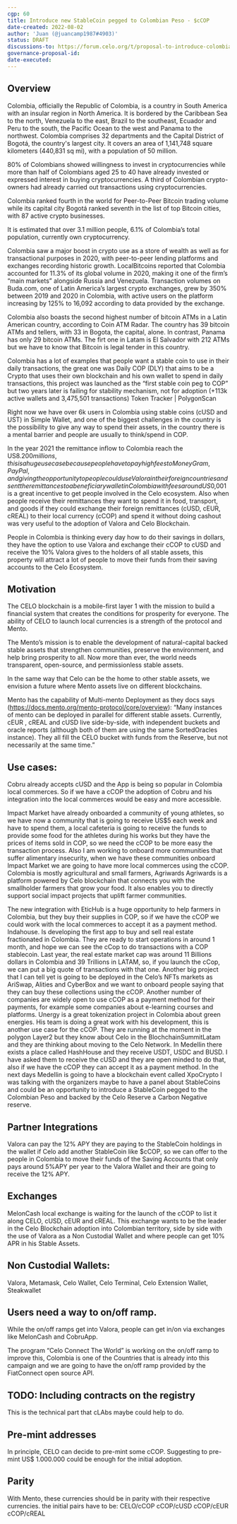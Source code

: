 ```yaml
---
cgp: 60
title: Introduce new StableCoin pegged to Colombian Peso - $cCOP
date-created: 2022-08-02
author: 'Juan (@juancamp1987#4903)'
status: DRAFT 
discussions-to: https://forum.celo.org/t/proposal-to-introduce-colombian-peso-ccop-stable-coin/3200/15
governance-proposal-id:
date-executed:
---
```


## Overview
 
Colombia, officially the Republic of Colombia, is a country in South America with an insular region in North America. It is bordered by the Caribbean Sea to the north, Venezuela to the east, Brazil to the southeast, Ecuador and Peru to the south, the Pacific Ocean to the west and Panama to the northwest. Colombia comprises 32 departments and the Capital District of Bogotá, the country's largest city. It covers an area of 1,141,748 square kilometers (440,831 sq mi), with a population of 50 million.
 
80% of Colombians showed willingness to invest in cryptocurrencies while more than half of Colombians aged 25 to 40 have already invested or expressed interest in buying cryptocurrencies. A third of Colombian crypto-owners had already carried out transactions using cryptocurrencies.
 
Colombia ranked fourth in the world for Peer-to-Peer Bitcoin trading volume while its capital city Bogotá ranked seventh in the list of top Bitcoin cities, with 87 active crypto businesses.
 
It is estimated that over 3.1 million people, 6.1% of Colombia’s total population, currently own cryptocurrency.
 
Colombia saw a major boost in crypto use as a store of wealth as well as for transactional purposes in 2020, with peer-to-peer lending platforms and exchanges recording historic growth. LocalBitcoins reported that Colombia accounted for 11.3% of its global volume in 2020, making it one of the firm’s “main markets” alongside Russia and Venezuela. Transaction volumes on Buda.com, one of Latin America’s largest crypto exchanges, grew by 350% between 2019 and 2020 in Colombia, with active users on the platform increasing by 125% to 16,092 according to data provided by the exchange.
 
Colombia also boasts the second highest number of bitcoin ATMs in a Latin American country, according to Coin ATM Radar. The country has 39 bitcoin ATMs and tellers, with 33 in Bogota, the capital, alone. In contrast, Panama has only 29 bitcoin ATMs. The firt one in Latam is El Salvador with 212 ATMs but we have to know that Bitcoin is legal tender in this country.
 
Colombia has a lot of examples that people want a stable coin to use in their daily transactions, the great one was Daily COP (DLY) that aims to be a Crypto that uses their own blockchain and his own wallet to spend in daily transactions, this project was launched as the “first stable coin peg to COP” but two years later is failing for stability mechanism, not for adoption (+113k active wallets and 3,475,501 transactions) Token Tracker | PolygonScan
 
Right now we have over 6k users in Colombia using stable coins (cUSD and UST) in Simple Wallet, and one of the biggest challenges in the country is the possibility to give any way to spend their assets, in the country there is a mental barrier and people are usually to think/spend in COP.
 
In the year 2021 the remittance inflow to Colombia reach the US$8.200 millions, this is a huge use case because people have to pay high fees to MoneyGram, PayPal, and giving the opportunity to people could use Valora in their foreign countries and sent the remittances to a beneficiary wallet in Colombia with fees around US$0,001 is a great incentive to get people involved in the Celo ecosystem. Also when people receive their remittances they want to spend it in food, transport, and goods if they could exchange their foreign remittances (cUSD, cEUR, cREAL) to their local currency (cCOP) and spend it without doing cashout was very useful to the adoption of Valora and Celo Blockchain.

People in Colombia is thinking every day how to do their savings in dollars, they have the option to use Valora and exchange their cCOP to cUSD and receive the 10% Valora gives to the holders of all stable assets, this property will attract a lot of people to move their funds from their saving accounts to the Celo Ecosystem.
 
 
## Motivation
The CELO blockchain is a mobile-first layer 1 with the mission to build a financial system that creates the conditions for prosperity for everyone.
The ability of CELO to launch local currencies is a strength of the protocol and Mento.
 
The Mento’s mission is to enable the development of natural-capital backed stable assets that strengthen communities, preserve the environment, and help bring prosperity to all. Now more than ever, the world needs transparent, open-source, and permissionless stable assets.
 
In the same way that Celo can be the home to other stable assets, we envision a future where Mento assets live on different blockchains.
 
Mento has the capability of Multi-mento Deployment​ as they docs says (https://docs.mento.org/mento-protocol/core/overview):
“Many instances of mento can be deployed in parallel for different stable assets. Currently, cEUR , cREAL and cUSD live side-by-side, with independent buckets and oracle reports (although both of them are using the same SortedOracles instance). They all fill the CELO bucket with funds from the Reserve, but not necessarily at the same time.”
 

 
 
 

## Use cases:
Cobru already accepts cUSD and the App is being so popular in Colombia local commerces. So if we have a cCOP the adoption of Cobru and his integration into the local commerces would be easy and more accessible.

Impact Market have already onboarded a community of young athletes, so we have now a community that is going to receive US$5 each week and have to spend them, a local cafeteria is going to receive the funds to provide some food for the athletes during his works but they have the prices of items sold in COP, so we need the cCOP to be more easy the transaction process. Also I am working to onboard more communities that suffer alimentary insecurity, when we have these communities onboard Impact Market we are going to have more local commerces using the cCOP.
Colombia is mostly agricultural and small farmers, Agriwards  Agriwards is a platform powered by Celo blockchain that connects you with the smallholder farmers that grow your food. It also enables you to directly support social impact projects that uplift farmer communities.

The new integration with EticHub is a huge opportunity to help farmers in Colombia, but they buy their supplies in COP, so if we have the cCOP we could work with the local commerces to accept it as a payment method.
Indahouse. Is developing the first app to buy and sell real estate fractionated in Colombia. They are ready to start operations in around 1 month, and hope we can see the cCop to do transactions with a COP stablecoin. Last year, the real estate market cap was around 11 Billions dollars in Colombia and 39 Trillions in LATAM, so, if you launch the cCop, we can put a big quote of transactions with that one.
Another big project that I can tell yet is going to be deployed in the Celo’s NFTs markets as AriSwap, Alities and CyberBox and we want to onboard people saying that they can buy these collections using the cCOP.
Another number of companies are widely open to use cCOP as a payment method for their payments, for example some companies about e-learning courses and platforms.
Unergy is a great tokenization project in Colombia about green energies. His team is doing a great work with his development, this is another use case for the cCOP. They are running at the moment in the polygon Layer2 but they know about Celo in the BlochchainSummitLatam and they are thinking about moving to the Celo Network.
In Medellin there exists a place called HashHouse and they receive USDT, USDC and BUSD. I have asked them to receive the cUSD and they are open minded to do that, also if we have the cCOP they can accept it as a payment method.
In the next days Medellin is going to have a blockchain event called XpoCrypto I was talking with the organizers maybe to have a panel about StableCoins and could be an opportunity to introduce a StableCoin pegged to the Colombian Peso and backed by the Celo Reserve a Carbon Negative reserve. 
 
 
## Partner Integrations
Valora can pay the 12% APY they are paying to the StableCoin holdings in the wallet if Celo add another StableCoin like $cCOP, so we can offer to the people in Colombia to move their funds of the Saving Accounts that only pays around 5%APY per year to the Valora Wallet and their are going to receive the 12% APY.
 
## Exchanges
MelonCash local exchange is waiting for the launch of the cCOP to list it along CELO, cUSD, cEUR and cREAL. This exchange wants to be the leader in the Celo Blockchain adoption into Colombian territory, side by side with the use of Valora as a Non Custodial Wallet and where people can get 10% APR in his Stable Assets.
 
## Non Custodial Wallets:
Valora, Metamask, Celo Wallet, Celo Terminal, Celo Extension Wallet, Steakwallet
 
## Users need a way to on/off ramp.
While the on/off ramps get into Valora, people can get in/on via exchanges like MelonCash and CobruApp.
 
The program “Celo Connect The World” is working on the on/off ramp to improve this, Colombia is one of the Countries that is already into this campaign and we are going to have the on/off ramp provided by the FiatConnect open source API.
 
## TODO: Including contracts on the registry
This is the technical part that cLAbs maybe could help to do.
 
## Pre-mint addresses
In principle, CELO can decide to pre-mint some cCOP. 
Suggesting to pre-mint US$ 1.000.000 could be enough for the initial adoption.
 
 
## Parity
With Mento, these currencies should be in parity with their respective currencies. the initial pairs have to be:
CELO/cCOP
cCOP/cUSD
cCOP/cEUR
cCOP/cREAL
 

